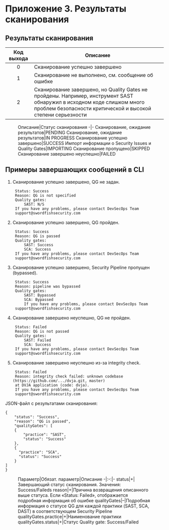 # Приложение 3. Результаты сканирования

## Результаты сканирования

Код выхода|Описание
:-:|-
0|Сканирование успешно завершено
1|Сканирование не выполнено, см. сообщение об ошибке
2|Сканирование завершено, но Quality Gates не пройдены. Например, инструмент SAST обнаружил в исходном коде слишком много проблем безопасности критической и высокой степени серьезности
 
<figure markdown>
Описание|Статус сканирования
-|-
Сканирование, ожидание результатов|PENDING
Сканирование, ожидание результатов|IN PROGRESS
Сканирование успешно завершено|SUCCESS
Импорт информации о Security Issues и Quality Gates|IMPORTING
Сканирование пропущено|SKIPPED
Сканирование завершено неуспешно|FAILED
</figure>

## Примеры завершающих сообщений в CLI

1. Сканирование успешно завершено, QG не задан.

        Status: Success
        Reason: QG is not specified
        Quality gates:
            SAST: N/S
        If you have any problems, please contact DevSecOps Team
        support@swordfishsecurity.com

2. Сканирование успешно завершено, QG пройден.

        Status: Success
        Reason: QG is passed
        Quality gates:
            SAST: Success
            SCA: Success
        If you have any problems, please contact DevSecOps Team
        support@swordfishsecurity.com

3. Сканирование успешно завершено, Security Pipeline пропущен (bypassed).

        Status: Success
        Reason: pipeline was bypassed
        Quality gates:
            SAST: Bypassed
            SCA: Bypassed
            If you have any problems, please contact DevSecOps Team
        support@swordfishsecurity.com

4. Сканирование завершено неуспешно, QG не пройден.

        Status: Failed
        Reason: QG is not passed
        Quality gates:
            SAST: Failed
            SCA: Success
        If you have any problems, please contact DevSecOps Team
        support@swordfishsecurity.com

5. Сканирование завершено неуспешно из-за integrity check.

        Status: Failed
        Reason: integrity check failed: unknown codebase (https://github.com/.../dvja.git, master)
        at DVJA application (code: dvja).
        If you have any problems, please contact DevSecOps Team
        support@swordfishsecurity.com

JSON-файл с результатами сканирования:

    {
        "status": "Success",
        "reason": "QG is passed",
        "qualityGates": [
        {
            "practice": "SAST",
            "status": "Success"
        },
        {
          "practice": "SCA",
          "status": "Success"
        }
    ]
    }

<figure markdown>
Параметр|Обязат. параметр|Описание
-|:-:|-
status|+|Завершающий статус сканирования. Значения: Success/Faileds
reason|+|Причина возвращения описанного выше статуса. Если «Status: Failed», отображается подробная информация об ошибке
qualityGates|–|Подробная информация о статусе QG для каждой практики (SAST, SCA, DAST) в соответствующем Security Pipeline
qualityGates.practice|+|Наименование практики
qualityGates.status|+|Статус Quality gate: Success/Failed
</figure>